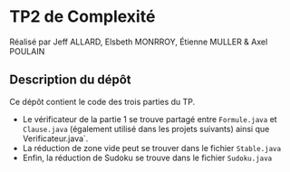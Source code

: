 # TP2 de Complexité

Réalisé par Jeff ALLARD, Elsbeth MONRROY, Étienne MULLER & Axel POULAIN

## Description du dépôt

Ce dépôt contient le code des trois parties du TP.
* Le vérificateur de la partie 1 se trouve partagé entre
  `Formule.java` et `Clause.java` (également utilisé dans les projets suivants)
  ainsi que Verificateur.java`.
* La réduction de zone vide peut se trouver dans le fichier `Stable.java`
* Enfin, la réduction de Sudoku se trouve dans le fichier `Sudoku.java`